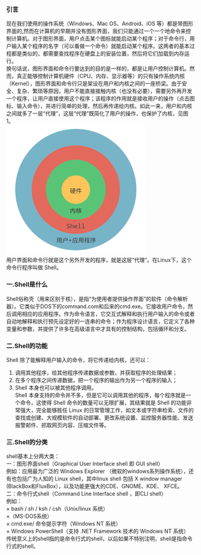 ### 引言
现在我们使用的操作系统（Windows、Mac OS、Android、iOS 等）都是带图形界面的,然而在计算机的早期并没有图形界面，我们只能通过一个一个地命令来控制计算机。对于图形界面，用户点击某个图标就能启动某个程序；对于命令行，用户输入某个程序的名字（可以看做一个命令）就能启动某个程序。这两者的基本过程都是类似的，都需要查找程序在硬盘上的安装位置，然后将它们加载到内存运行。  
换句话说，图形界面和命令行要达到的目的是一样的，都是让用户控制计算机。然而，真正能够控制计算机硬件（CPU、内存、显示器等）的只有操作系统内核（Kernel），图形界面和命令行只是架设在用户和内核之间的一座桥梁。由于安全、复杂、繁琐等原因，用户不能直接接触内核（也没有必要），需要另外再开发一个程序，让用户直接使用这个程序；该程序的作用就是接收用户的操作（点击图标、输入命令），并进行简单的处理，然后再传递给内核。如此一来，用户和内核之间就多了一层“代理”，这层“代理”既简化了用户的操作，也保护了内核，见图1。  
![shell_p1](pic/shell_p1.png)  
用户界面和命令行就是这个另外开发的程序，就是这层“代理”。在Linux下，这个命令行程序叫做 Shell。
### 一.Shell是什么
Shell俗称壳（用来区别于核），是指“为使用者提供操作界面”的软件（命令解析器）。它类似于DOS下的command.com和后来的cmd.exe。它接收用户命令，然后调用相应的应用程序。作为命令语言，它交互式解释和执行用户输入的命令或者自动地解释和执行预先设定好的一连串的命令；作为程序设计语言，它定义了各种变量和参数，并提供了许多在高级语言中才具有的控制结构，包括循环和分支。
### 二.Shell的功能
Shell 除了能解释用户输入的命令，将它传递给内核，还可以：  
1. 调用其他程序，给其他程序传递数据或参数，并获取程序的处理结果；  
2. 在多个程序之间传递数据，把一个程序的输出作为另一个程序的输入；  
3. Shell 本身也可以被其他程序调用。  
Shell 本身支持的命令并不多，但是它可以调用其他的程序，每个程序就是一个命令，这使得 Shell 命令的数量可以无限扩展，其结果就是 Shell 的功能非常强大，完全能够胜任 Linux 的日常管理工作，如文本或字符串检索、文件的查找或创建、大规模软件的自动部署、更改系统设置、监控服务器性能、发送报警邮件、抓取网页内容、压缩文件等。
### 三.Shell的分类
shell基本上分两大类：  
一：图形界面shell（Graphical User Interface shell 即 GUI shell）  
例如：应用最为广泛的 Windows Explorer （微软的windows系列操作系统），还有也包括广为人知的 Linux shell，其中linux shell 包括 X window manager (BlackBox和FluxBox），以及功能更强大的CDE、GNOME、KDE、 XFCE。  
二：命令行式shell（Command Line Interface shell ，即CLI shell）  
例如：  
× bash / sh / ksh / csh（Unix/linux 系统）  
×（MS-DOS系统）  
× cmd.exe/ 命令提示字符（Windows NT 系统）  
× Windows PowerShell（支持 .NET Framework 技术的 Windows NT 系统）  
传统意义上的shell指的是命令行式的shell，以后如果不特别注明，shell是指命令行式的shell。  


